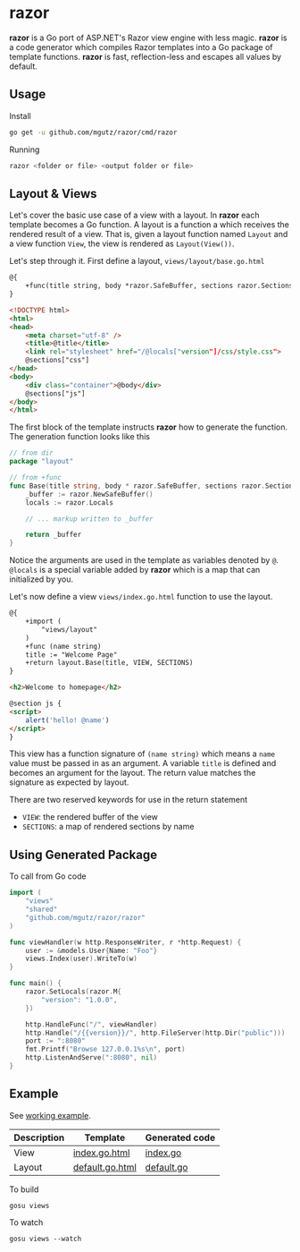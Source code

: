 # razor

**razor** is a Go port of ASP.NET's Razor view engine with less magic.
**razor** is a code generator which compiles Razor templates into a Go package of template functions.
**razor** is fast, reflection-less and escapes all values by default.

## Usage

Install

```sh
go get -u github.com/mgutz/razor/cmd/razor
```

Running

```sh
razor <folder or file> <output folder or file>
```

## Layout & Views

Let's cover the basic use case of a view with a layout. In **razor** each template becomes
a Go function. A layout is a function a which receives the rendered result of a view.
That is, given a layout function named `Layout` and a view function `View`, the view
is rendered as `Layout(View())`.

Let's step through it. First define a layout, `views/layout/base.go.html`

```html
@{
    +func(title string, body *razor.SafeBuffer, sections razor.Sections)
}

<!DOCTYPE html>
<html>
<head>
    <meta charset="utf-8" />
    <title>@title</title>
    <link rel="stylesheet" href="/@locals["version"]/css/style.css">
    @sections["css"]
</head>
<body>
    <div class="container">@body</div>
    @sections["js"]
</body>
</html>
```

The first block of the template instructs **razor** how to generate the function.
The generation function looks like this

```go
// from dir
package "layout"

// from +func
func Base(title string, body * razor.SafeBuffer, sections razor.Sections) *razor.SafeBuffer {
    _buffer := razor.NewSafeBuffer()
    locals := razor.Locals

    // ... markup written to _buffer

    return _buffer
}
```

Notice the arguments are used in the template as variables denoted by `@`.
`@locals` is a special variable added by **razor** which is a map
that can initialized by you.

Let's now define a view `views/index.go.html` function to use the layout.

```html
@{
    +import (
        "views/layout"
    )
    +func (name string)
    title := "Welcome Page"
    +return layout.Base(title, VIEW, SECTIONS)
}

<h2>Welcome to homepage</h2>

@section js {
<script>
    alert('hello! @name')
</script>
}
```

This view has a function signature of `(name string)` which means a `name` value must be passed in
as an argument. A variable `title` is defined and becomes an argument for the layout.
The return value matches the signature as expected by layout.

There are two reserved keywords for use in the return statement

- `VIEW`:  the rendered buffer of the view
- `SECTIONS`: a map of rendered sections by name

## Using Generated Package

To call from Go code

```go
import (
    "views"
    "shared"
    "github.com/mgutz/razor/razor"
)

func viewHandler(w http.ResponseWriter, r *http.Request) {
	user := &models.User{Name: "Foo"}
	views.Index(user).WriteTo(w)
}

func main() {
	razor.SetLocals(razor.M{
		"version": "1.0.0",
	})

	http.HandleFunc("/", viewHandler)
	http.Handle("/{{version}}/", http.FileServer(http.Dir("public")))
	port := ":8080"
	fmt.Printf("Browse 127.0.0.1%s\n", port)
	http.ListenAndServe(":8080", nil)
}
```

## Example

See [working example](example).

| Description | Template | Generated code |
| ------------| -------- | ---------------|
| View |  [index.go.html](example/views/index.go.html) | [index.go](example/views/index.go) |
| Layout | [default.go.html](example/views/layout/default.go.html) | [default.go](example/views/layout/default.go) |


To build

    gosu views

To watch

    gosu views --watch
